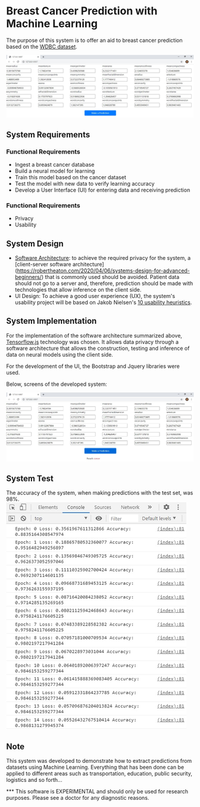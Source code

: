 #   Breast Cancer Prediction with Machine Learning

The purpose of this system is to offer an aid to breast cancer prediction based on the [WDBC dataset](https://archive.ics.uci.edu/ml/datasets/breast+cancer+wisconsin+%28diagnostic%29).

![Main screen](screen1.png)

## System Requirements

### Functional Requirements
 - Ingest a breast cancer database
 - Build a neural model for learning
 - Train this model based on the cancer dataset
 - Test the model with new data to verify learning accuracy
 - Develop a User Interface (UI) for entering data and receiving prediction
 
### Functional Requirements
 - Privacy
 - Usability

## System Design
 - [Software Architecture](https://apps.dtic.mil/dtic/tr/fulltext/u2/a288963.pdf): to achieve the required privacy for the system, a [client-server software architecture] (https://robertheaton.com/2020/04/06/systems-design-for-advanced-beginners/) that is commonly used should be avoided. Patient data should not go to a server and, therefore, prediction should be made with technologies that allow inference on the client side.
 - UI Design: To achieve a good user experience (UX), the system's usability project will be based on Jakob Nielsen's [10 usability heuristics](https://www.nngroup.com/articles/ten-usability-heuristics/).

## System Implementation

For the implementation of the software architecture summarized above, [Tensorflow.js](https://www.tensorflow.org/js) technology was chosen. It allows data privacy through a software architecture that allows the construction, testing and inference of data on neural models using the client side.

For the development of the UI, the Bootstrap and Jquery libraries were used.

Below, screens of the developed system:

![Make a prediction](screen2.png)

## System Test
The accuracy of the system, when making predictions with the test set, was 98%.
![Training](screen3.png)

## Note

This system was developed to demonstrate how to extract predictions from datasets using Machine Learning. Everything that has been done can be applied to different areas such as transportation, education, public security, logistics and so forth...

*** This software is EXPERIMENTAL and should only be used for research purposes. Please see a doctor for any diagnostic reasons.
